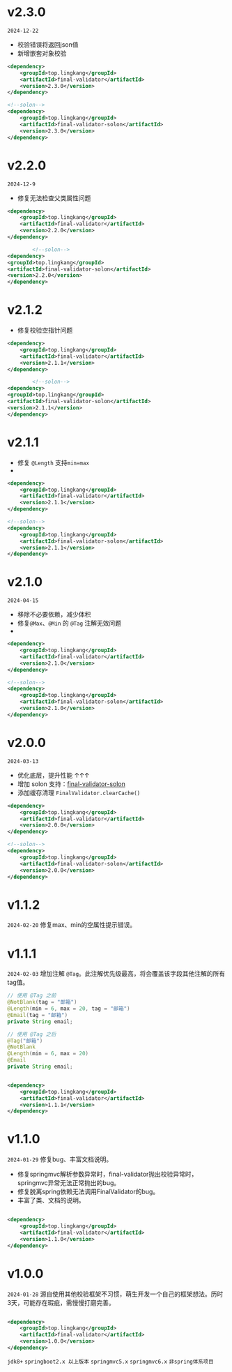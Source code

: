 # v2.3.0
`2024-12-22`

* 校验错误将返回json值
* 新增嵌套对象校验

```xml
<dependency>
    <groupId>top.lingkang</groupId>
    <artifactId>final-validator</artifactId>
    <version>2.3.0</version>
</dependency>

<!--solon-->
<dependency>
    <groupId>top.lingkang</groupId>
    <artifactId>final-validator-solon</artifactId>
    <version>2.3.0</version>
</dependency>
```

# v2.2.0
`2024-12-9`

* 修复无法检查父类属性问题

```xml
<dependency>
    <groupId>top.lingkang</groupId>
    <artifactId>final-validator</artifactId>
    <version>2.2.0</version>
</dependency>

        <!--solon-->
<dependency>
<groupId>top.lingkang</groupId>
<artifactId>final-validator-solon</artifactId>
<version>2.2.0</version>
</dependency>
```

# v2.1.2

* 修复校验空指针问题

```xml
<dependency>
    <groupId>top.lingkang</groupId>
    <artifactId>final-validator</artifactId>
    <version>2.1.1</version>
</dependency>

        <!--solon-->
<dependency>
<groupId>top.lingkang</groupId>
<artifactId>final-validator-solon</artifactId>
<version>2.1.1</version>
</dependency>
```

# v2.1.1

* 修复 `@Length` 支持`min=max`
* 

```xml
<dependency>
    <groupId>top.lingkang</groupId>
    <artifactId>final-validator</artifactId>
    <version>2.1.1</version>
</dependency>

<!--solon-->
<dependency>
    <groupId>top.lingkang</groupId>
    <artifactId>final-validator-solon</artifactId>
    <version>2.1.1</version>
</dependency>
```

# v2.1.0

`2024-04-15`

* 移除不必要依赖，减少体积
* 修复`@Max`、`@Min` 的 `@Tag` 注解无效问题
* 
```xml
<dependency>
    <groupId>top.lingkang</groupId>
    <artifactId>final-validator</artifactId>
    <version>2.1.0</version>
</dependency>

<!--solon-->
<dependency>
    <groupId>top.lingkang</groupId>
    <artifactId>final-validator-solon</artifactId>
    <version>2.1.0</version>
</dependency>
```


# v2.0.0

`2024-03-13`

* 优化底层，提升性能 ↑↑↑
* 增加 solon 支持：[final-validator-solon](https://gitee.com/lingkang_top/final-validator/tree/master/final-validator-solon)
* 添加缓存清理 `FinalValidator.clearCache()`

```xml
<dependency>
    <groupId>top.lingkang</groupId>
    <artifactId>final-validator</artifactId>
    <version>2.0.0</version>
</dependency>

<!--solon-->
<dependency>
    <groupId>top.lingkang</groupId>
    <artifactId>final-validator-solon</artifactId>
    <version>2.0.0</version>
</dependency>
```


# v1.1.2

`2024-02-20` 修复max、min的空属性提示错误。



# v1.1.1

`2024-02-03` 增加注解 `@Tag`。此注解优先级最高，将会覆盖该字段其他注解的所有tag值。

```java
// 使用 @Tag 之前
@NotBlank(tag = "邮箱")
@Length(min = 6, max = 20, tag = "邮箱")
@Email(tag = "邮箱")
private String email;

// 使用 @Tag 之后
@Tag("邮箱")
@NotBlank
@Length(min = 6, max = 20)
@Email
private String email;
```

```xml

<dependency>
    <groupId>top.lingkang</groupId>
    <artifactId>final-validator</artifactId>
    <version>1.1.1</version>
</dependency>
```

# v1.1.0

`2024-01-29` 修复bug、丰富文档说明。

* 修复springmvc解析参数异常时，final-validator抛出校验异常时，springmvc异常无法正常抛出的bug。
* 修复脱离spring依赖无法调用FinalValidator的bug。
* 丰富了类、文档的说明。

```xml

<dependency>
    <groupId>top.lingkang</groupId>
    <artifactId>final-validator</artifactId>
    <version>1.1.0</version>
</dependency>
```

# v1.0.0

`2024-01-28` 源自使用其他校验框架不习惯，萌生开发一个自己的框架想法。历时3天，可能存在瑕疵，需慢慢打磨完善。

```xml

<dependency>
    <groupId>top.lingkang</groupId>
    <artifactId>final-validator</artifactId>
    <version>1.0.0</version>
</dependency>
```

`jdk8+`  `springboot2.x 以上版本`   `springmvc5.x` `springmvc6.x` `非spring体系项目`

